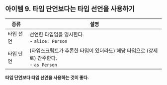 ## 아이템 9. 타입 단언보다는 타입 선언을 사용하기

|종류|설명|
|-|-|
|타입 선언|선언한 타입임을 명시한다. <br> - `alice: Person`|
|타입 단언|(타입스크립트가 추론한 타입이 있더라도) 해당 타입으로 (강제로) 간주한다. <br> - `as Person`|

**타입 단언보다 타입 선언을 사용하는 것이 좋다.**